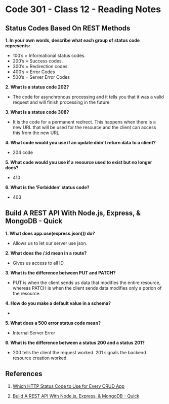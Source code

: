 # Code 301 - Class 12 - Reading Notes

## Status Codes Based On REST Methods

**1. In your own words, describe what each group of status code represents:**

- 100’s = Informational status codes.
- 200’s = Success codes.
- 300’s = Redirection codes.
- 400’s = Error Codes
- 500’s = Server Error Codes

**2. What is a status code 202?**

- The code for asynchronous processing and it tells you that it was a valid request and will finish processing in the future.

**3. What is a status code 308?**

- It is the code for a permanent redirect. This happens when there is a new URL that will be used for the resource and the client can access this from the new URL

**4. What code would you use if an update didn’t return data to a client?**

- 204 code

**5. What code would you use if a resource used to exist but no longer does?**

- 410

**6. What is the ‘Forbidden’ status code?**

- 403

## Build A REST API With Node.js, Express, & MongoDB - Quick

**1. What does app.use(express.json()) do?**

- Allows us to let our server use json.

**2. What does the /:id mean in a route?**

- Gives us access to all ID

**3. What is the difference between PUT and PATCH?**

- PUT is when the client sends us data that modifies the entire resource, whereas PATCH is when the client sends data modifies only a porion of the resource.

**4. How do you make a default value in a schema?**

-

**5. What does a 500 error status code mean?**

- Internal Server Error

**6. What is the difference between a status 200 and a status 201?**

- 200 tells the client the request worked. 201 signals the backend resource creation worked.

## References

1. [Which HTTP Status Code to Use for Every CRUD App](https://www.moesif.com/blog/technical/api-design/Which-HTTP-Status-Code-To-Use-For-Every-CRUD-App/)

2. [Build A REST API With Node.js, Express, & MongoDB - Quick](https://www.youtube.com/channel/UCFbNIlppjAuEX4znoulh0Cw)
